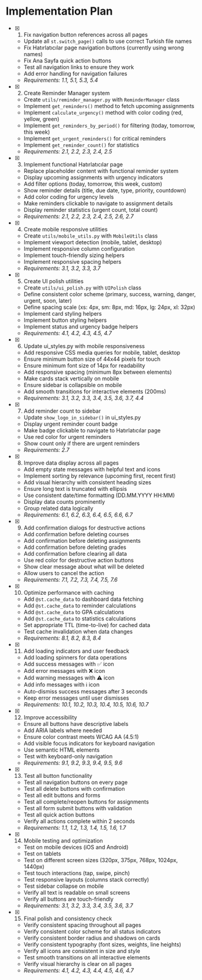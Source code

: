 # Implementation Plan

- [x] 1. Fix navigation button references across all pages


  - Update all `st.switch_page()` calls to use correct Turkish file names
  - Fix Hatırlatıcılar page navigation buttons (currently using wrong names)
  - Fix Ana Sayfa quick action buttons
  - Test all navigation links to ensure they work
  - Add error handling for navigation failures
  - _Requirements: 1.1, 5.1, 5.3, 5.4_

- [x] 2. Create Reminder Manager system


  - Create `utils/reminder_manager.py` with `ReminderManager` class
  - Implement `get_reminders()` method to fetch upcoming assignments
  - Implement `calculate_urgency()` method with color coding (red, yellow, green)
  - Implement `get_reminders_by_period()` for filtering (today, tomorrow, this week)
  - Implement `get_urgent_reminders()` for critical reminders
  - Implement `get_reminder_count()` for statistics
  - _Requirements: 2.1, 2.2, 2.3, 2.4, 2.5_

- [x] 3. Implement functional Hatırlatıcılar page


  - Replace placeholder content with functional reminder system
  - Display upcoming assignments with urgency indicators
  - Add filter options (today, tomorrow, this week, custom)
  - Show reminder details (title, due date, type, priority, countdown)
  - Add color coding for urgency levels
  - Make reminders clickable to navigate to assignment details
  - Display reminder statistics (urgent count, total count)
  - _Requirements: 2.1, 2.2, 2.3, 2.4, 2.5, 2.6, 2.7_

- [x] 4. Create mobile responsive utilities


  - Create `utils/mobile_utils.py` with `MobileUtils` class
  - Implement viewport detection (mobile, tablet, desktop)
  - Implement responsive column configuration
  - Implement touch-friendly sizing helpers
  - Implement responsive spacing helpers
  - _Requirements: 3.1, 3.2, 3.3, 3.7_

- [x] 5. Create UI polish utilities



  - Create `utils/ui_polish.py` with `UIPolish` class
  - Define consistent color scheme (primary, success, warning, danger, urgent, soon, later)
  - Define spacing scale (xs: 4px, sm: 8px, md: 16px, lg: 24px, xl: 32px)
  - Implement card styling helpers
  - Implement button styling helpers
  - Implement status and urgency badge helpers
  - _Requirements: 4.1, 4.2, 4.3, 4.5, 4.7_

- [x] 6. Update ui_styles.py with mobile responsiveness


  - Add responsive CSS media queries for mobile, tablet, desktop
  - Ensure minimum button size of 44x44 pixels for touch
  - Ensure minimum font size of 14px for readability
  - Add responsive spacing (minimum 8px between elements)
  - Make cards stack vertically on mobile
  - Ensure sidebar is collapsible on mobile
  - Add smooth transitions for interactive elements (200ms)
  - _Requirements: 3.1, 3.2, 3.3, 3.4, 3.5, 3.6, 3.7, 4.4_

- [x] 7. Add reminder count to sidebar

  - Update `show_logo_in_sidebar()` in ui_styles.py
  - Display urgent reminder count badge
  - Make badge clickable to navigate to Hatırlatıcılar page
  - Use red color for urgent reminders
  - Show count only if there are urgent reminders
  - _Requirements: 2.7_

- [x] 8. Improve data display across all pages

  - Add empty state messages with helpful text and icons
  - Implement sorting by relevance (upcoming first, recent first)
  - Add visual hierarchy with consistent heading sizes
  - Ensure long text is truncated with ellipsis
  - Use consistent date/time formatting (DD.MM.YYYY HH:MM)
  - Display data counts prominently
  - Group related data logically
  - _Requirements: 6.1, 6.2, 6.3, 6.4, 6.5, 6.6, 6.7_

- [x] 9. Add confirmation dialogs for destructive actions

  - Add confirmation before deleting courses
  - Add confirmation before deleting assignments
  - Add confirmation before deleting grades
  - Add confirmation before clearing all data
  - Use red color for destructive action buttons
  - Show clear message about what will be deleted
  - Allow users to cancel the action
  - _Requirements: 7.1, 7.2, 7.3, 7.4, 7.5, 7.6_

- [x] 10. Optimize performance with caching

  - Add `@st.cache_data` to dashboard data fetching
  - Add `@st.cache_data` to reminder calculations
  - Add `@st.cache_data` to GPA calculations
  - Add `@st.cache_data` to statistics calculations
  - Set appropriate TTL (time-to-live) for cached data
  - Test cache invalidation when data changes
  - _Requirements: 8.1, 8.2, 8.3, 8.4_

- [x] 11. Add loading indicators and user feedback

  - Add loading spinners for data operations
  - Add success messages with ✅ icon
  - Add error messages with ❌ icon
  - Add warning messages with ⚠️ icon
  - Add info messages with ℹ️ icon
  - Auto-dismiss success messages after 3 seconds
  - Keep error messages until user dismisses
  - _Requirements: 10.1, 10.2, 10.3, 10.4, 10.5, 10.6, 10.7_

- [x] 12. Improve accessibility

  - Ensure all buttons have descriptive labels
  - Add ARIA labels where needed
  - Ensure color contrast meets WCAG AA (4.5:1)
  - Add visible focus indicators for keyboard navigation
  - Use semantic HTML elements
  - Test with keyboard-only navigation
  - _Requirements: 9.1, 9.2, 9.3, 9.4, 9.5, 9.6_

- [x] 13. Test all button functionality

  - Test all navigation buttons on every page
  - Test all delete buttons with confirmation
  - Test all edit buttons and forms
  - Test all complete/reopen buttons for assignments
  - Test all form submit buttons with validation
  - Test all quick action buttons
  - Verify all actions complete within 2 seconds
  - _Requirements: 1.1, 1.2, 1.3, 1.4, 1.5, 1.6, 1.7_

- [x] 14. Mobile testing and optimization

  - Test on mobile devices (iOS and Android)
  - Test on tablets
  - Test on different screen sizes (320px, 375px, 768px, 1024px, 1440px)
  - Test touch interactions (tap, swipe, pinch)
  - Test responsive layouts (columns stack correctly)
  - Test sidebar collapse on mobile
  - Verify all text is readable on small screens
  - Verify all buttons are touch-friendly
  - _Requirements: 3.1, 3.2, 3.3, 3.4, 3.5, 3.6, 3.7_

- [x] 15. Final polish and consistency check


  - Verify consistent spacing throughout all pages
  - Verify consistent color scheme for all status indicators
  - Verify consistent border radius and shadows on cards
  - Verify consistent typography (font sizes, weights, line heights)
  - Verify all icons are consistent in size and style
  - Test smooth transitions on all interactive elements
  - Verify visual hierarchy is clear on all pages
  - _Requirements: 4.1, 4.2, 4.3, 4.4, 4.5, 4.6, 4.7_
